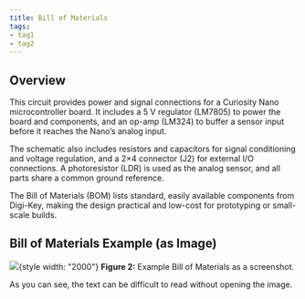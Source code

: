 ```yaml
---
title: Bill of Materials
tags:
- tag1
- tag2
---
```


## Overview
This circuit provides power and signal connections for a Curiosity Nano microcontroller board.
It includes a 5 V regulator (LM7805) to power the board and components, and an op-amp (LM324) to buffer a sensor input before it reaches the Nano’s analog input.

The schematic also includes resistors and capacitors for signal conditioning and voltage regulation, and a 2×4 connector (J2) for external I/O connections.
A photoresistor (LDR) is used as the analog sensor, and all parts share a common ground reference.

The Bill of Materials (BOM) lists standard, easily available components from Digi-Key, making the design practical and low-cost for prototyping or small-scale builds.



## Bill of Materials Example (as Image)
![](BOM-Screenshot.png){style width: "2000"}
**Figure 2:** Example Bill of Materials as a screenshot.

As you can see, the text can be difficult to read without opening the image.

